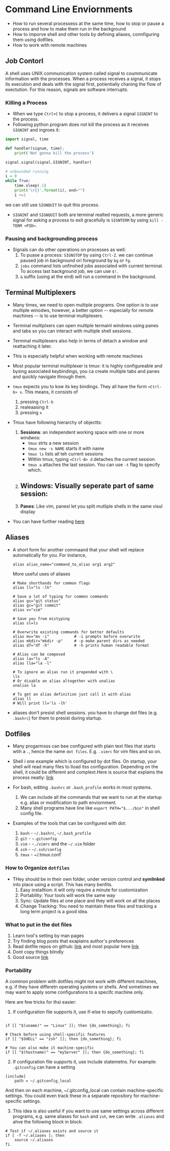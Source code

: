 # Command Line Enviornments 

- How to run several processess at the same time, how to stop or pause a process and how to make them run in the background
- How to imporve shell and other tools by defining aliases, connfiguring them using dotfiles.
- How to work with remote machines 


## Job Contorl
A shell uses UNIX communication system called signal to coummunicate information with the processes. When a process receives a signal, it stops its execution and deals with the signal first, potientially chaning the flow of exectution. For this reason, signals are software interrupts. 
### Killing a Process
- When we type `Ctrl+C` to stop a process, it delivers a signal `SIGNINT` to the process.
- Following python program does not kill the process as it receives `SIGNINT` and ingroes it:

```python
import signal, time

def handler(signum, time);
	print('Not gonna kill the process')

signal.signal(signal.SIGNINT, handler)

# unbounded running
i = 0
while True:	
	time.sleep(.1)
	print('\r{}'.format(i), end="")
	i +=1
```

we can still use `SIGNQUIT` to quit this process. 
- `SIGNINT` and `SIGNQUIT` both are terminal realted requests, a more generic signal for asking a process to exit gracefully is `SIGNTERM` by using `kill -TERM <PID>`.

### Pausing and backgrounding process

- Signals can do other operations on processes as well:
	1. To puase a process: `SIGNSTOP` by using `Ctrl-Z`.
	we can continue paused job in background ori foreground by `bg` or `fg`.
	2. `jobs` command lists unfinshed jobs associated with current terminal.
	To access last background job, we can use `$!`. 
	3. `&` suffix (using at the end) will run a command in the background.
## Terminal Multiplexers
- Many times, we need to open multiple programs. One option is to use multiple winodws, however, a better option -- especially for remote machines -- is to use terminal multiplexers.
- Terminal multiplxers can open multiple termainl windows using panes and tabs so you can interact with multiple shell sessions. 
- Terminal multiplexers also help in terms of detach a window and reattaching it later.
- This is especially helpful when working with remote machines
- Most popular terminal multiplexer is tmux: it is highly configureable and bysing associated keybindings, you ca create multiple tabs and panes and quickly navigate through them. 
- `tmux` expects you to kow its key bindings. They all have the form `<Ctrl-b> x`. This means, it consists of
	1. pressing `Ctrl-b`
	2. realeaasing it
	3. pressing `x`
- Tmux have following hierarchy of objectts:
	1. **Sessions**: an independent working space with one or more windwos:
		- `tmux` strts a new session
		- `tmux new -s NAME` starts it with name
		- `tmux ls` lists all teh current sessions 
		- Within tmux, typing `<Ctrl-B> d` detaches the current session.
		- `tmux a` attaches the last session. You can use `-t` flag to specify which.
	2. **Windows**: Visually seperate part of same session:
		- 
	3. **Panes**: Like vim, panesl let you split mutliple shells in the same visul display

- You can have further reading [here](https://www.hamvocke.com/blog/a-quick-and-easy-guide-to-tmux/)

## Aliases
- A short form for another commaand that your shell will replace automatically for you. For instance, 
	```shell
	alias alias_name="command_to_alias arg1 arg2"
	```

	More useful uses of aliases
	```shell
	# Make shorthands for common flags
	alias ll="ls -lh"

	# Save a lot of typing for common commands
	alias gs="git status"
	alias gc="git commit"
	alias v="vim"

	# Save you from mistyping
	alias sl=ls

	# Overwrite existing commands for better defaults
	alias mv="mv -i"           # -i prompts before overwrite
	alias mkdir="mkdir -p"     # -p make parent dirs as needed
	alias df="df -h"           # -h prints human readable format

	# Alias can be composed
	alias la="ls -A"
	alias lla="la -l"

	# To ignore an alias run it prepended with \
	\ls
	# Or disable an alias altogether with unalias
	unalias la

	# To get an alias definition just call it with alias
	alias ll
	# Will print ll='ls -lh'
	```
- aliases don't presist shell sessions. you have to change dot files (e.g. `.bashrc`) for them to presist during startup.

## Dotfiles

- Many progarmsss can bee configured with plain text files that starts wtih a `.`, hence the name `dot files`. E.g. `.vimrc` for vim files and so on. 
- Shell i one example which is configured by dot files. On startup, your shell will read many files to lload itss configuration. Depending on the shell, it could be different and complext.Here is source that explains the process neatly: [link](https://blog.flowblok.id.au/2013-02/shell-startup-scripts.html)
- For bash, editing `.bashrc` or `.bash_profile` works in most systems.
	1. We can include all the commands that we want to run at the startup e.g. alias or modification to path enviornment.
	2. Many shell programs have line like `export PATH="$.../bin"` in shell config file.

- Examples of the tools that can be configured with dot:
	1. `bash` - `~/.bashrc`, `~/.bash_profile`
	2. `git` - `~.gitconfig`
	3. `vim` - `~./vimrc` and the `~/.vim` folder
	4. `ssh` - `~/.ssh/config`
	5. `tmux` - ~/.tmux.conf`
### How to Organize `dotfiles`
- THey should be in their own folder, under version control and **symlinked** into place using a script.  This has many benfits.
	1. Easy installtion: it will only require a minute for customization
	2. Portability: Your tools will work the same way
	3. Sync: Update files at one place and they will work on all the places
	4. Change Tracking: You need to maintain these files and tracking a long term project is a good idea.
	
### What to put in the dot files
1. Learn tool's setting by man pages
2. Try finding blog posts that exaplains author's preferences
3. Read dotfile repos on github: [link](https://github.com/search?o=desc&q=dotfiles&s=stars&type=Repositories) and most popular here [link](https://github.com/mathiasbynens/dotfiles)
4. Dont copy things blindly
5. Good source [link](https://dotfiles.github.io/)

### Portability 
A common problem with dotfiles might not work with different machines, e.g. if they have differetn operating systems or shells. And sometimes we may want to apply some configurations to a specifc machine only.

Here are few tricks for thsi easier: 
1. If configuration file supports it, use if-else to sepcify custiomizatio. 
```shell

if [[ "$(uname)" == "Linux" ]]; then {do_something}; fi

# Check before using shell-specific features
if [[ "$SHELL" == "zsh" ]]; then {do_something}; fi

# You can also make it machine-specific
if [[ "$(hostname)" == "myServer" ]]; then {do_something}; fi
```
2. If configuration file supports it, use include statemetns. For example: `.gitconfig` can have a setting
```shell
[include]
	path = ~/.gitconfig_local
```
And then on each machine, ~/.gitconfig_local can contain machine-specific settings. You could even track these in a separate repository for machine-specific settings.

3. This idea is also useful if you want to use  same settings across different programs, e.g. same aliases for `bash` and `zsh`, we can write `.aliases` and ahve the following block in block:
```shell
# Test if ~/.aliases exists and source it
if [ -f ~/.aliases ]; then
    source ~/.aliases
fi
```

